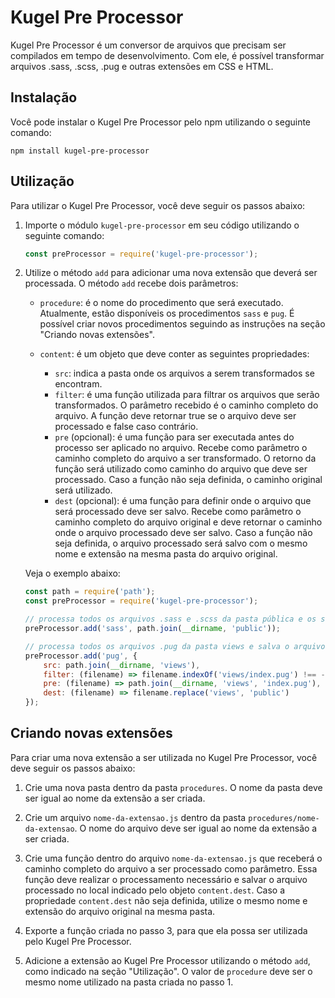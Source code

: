 # Kugel Pre Processor

Kugel Pre Processor é um conversor de arquivos que precisam ser compilados em tempo de desenvolvimento. Com ele, é possível transformar arquivos .sass, .scss, .pug e outras extensões em CSS e HTML.

## Instalação

Você pode instalar o Kugel Pre Processor pelo npm utilizando o seguinte comando:

```
npm install kugel-pre-processor
```

## Utilização

Para utilizar o Kugel Pre Processor, você deve seguir os passos abaixo:

1. Importe o módulo `kugel-pre-processor` em seu código utilizando o seguinte comando:

   ```javascript
   const preProcessor = require('kugel-pre-processor');
   ```

2. Utilize o método `add` para adicionar uma nova extensão que deverá ser processada. O método `add` recebe dois parâmetros:

   - `procedure`: é o nome do procedimento que será executado. Atualmente, estão disponíveis os procedimentos `sass` e `pug`. É possível criar novos procedimentos seguindo as instruções na seção "Criando novas extensões".
   - `content`: é um objeto que deve conter as seguintes propriedades:

     - `src`: indica a pasta onde os arquivos a serem transformados se encontram.
     - `filter`: é uma função utilizada para filtrar os arquivos que serão transformados. O parâmetro recebido é o caminho completo do arquivo. A função deve retornar true se o arquivo deve ser processado e false caso contrário.
     - `pre` (opcional): é uma função para ser executada antes do processo ser aplicado no arquivo. Recebe como parâmetro o caminho completo do arquivo a ser transformado. O retorno da função será utilizado como caminho do arquivo que deve ser processado. Caso a função não seja definida, o caminho original será utilizado.
     - `dest` (opcional): é uma função para definir onde o arquivo que será processado deve ser salvo. Recebe como parâmetro o caminho completo do arquivo original e deve retornar o caminho onde o arquivo processado deve ser salvo. Caso a função não seja definida, o arquivo processado será salvo com o mesmo nome e extensão na mesma pasta do arquivo original.

   Veja o exemplo abaixo:

   ```javascript
   const path = require('path');
   const preProcessor = require('kugel-pre-processor');

   // processa todos os arquivos .sass e .scss da pasta pública e os salva na pasta pública
   preProcessor.add('sass', path.join(__dirname, 'public'));

   // processa todos os arquivos .pug da pasta views e salva o arquivo index.pug como index.html na pasta pública
   preProcessor.add('pug', {
       src: path.join(__dirname, 'views'),
       filter: (filename) => filename.indexOf('views/index.pug') !== -1,
       pre: (filename) => path.join(__dirname, 'views', 'index.pug'),
       dest: (filename) => filename.replace('views', 'public')
   });
   ```

## Criando novas extensões

Para criar uma nova extensão a ser utilizada no Kugel Pre Processor, você deve seguir os passos abaixo:

1. Crie uma nova pasta dentro da pasta `procedures`. O nome da pasta deve ser igual ao nome da extensão a ser criada.

2. Crie um arquivo `nome-da-extensao.js` dentro da pasta `procedures/nome-da-extensao`. O nome do arquivo deve ser igual ao nome da extensão a ser criada.

3. Crie uma função dentro do arquivo `nome-da-extensao.js` que receberá o caminho completo do arquivo a ser processado como parâmetro. Essa função deve realizar o processamento necessário e salvar o arquivo processado no local indicado pelo objeto `content.dest`. Caso a propriedade `content.dest` não seja definida, utilize o mesmo nome e extensão do arquivo original na mesma pasta.

4. Exporte a função criada no passo 3, para que ela possa ser utilizada pelo Kugel Pre Processor.

5. Adicione a extensão ao Kugel Pre Processor utilizando o método `add`, como indicado na seção "Utilização". O valor de `procedure` deve ser o mesmo nome utilizado na pasta criada no passo 1.